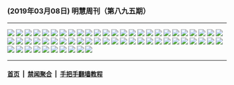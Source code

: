 ### (2019年03月08日) 明慧周刊（第八九五期） 

---

<img src="http://qikan.minghui.org/mhqkpage/qikanimage/2019/03/08/mhweekly895_read-online1.png"/> 

<img src="http://qikan.minghui.org/mhqkpage/qikanimage/2019/03/08/mhweekly895_read-online2.png"/> 

<img src="http://qikan.minghui.org/mhqkpage/qikanimage/2019/03/08/mhweekly895_read-online3.png"/> 

<img src="http://qikan.minghui.org/mhqkpage/qikanimage/2019/03/08/mhweekly895_read-online4.png"/> 

<img src="http://qikan.minghui.org/mhqkpage/qikanimage/2019/03/08/mhweekly895_read-online5.png"/> 

<img src="http://qikan.minghui.org/mhqkpage/qikanimage/2019/03/08/mhweekly895_read-online6.png"/> 

<img src="http://qikan.minghui.org/mhqkpage/qikanimage/2019/03/08/mhweekly895_read-online7.png"/> 

<img src="http://qikan.minghui.org/mhqkpage/qikanimage/2019/03/08/mhweekly895_read-online8.png"/> 

<img src="http://qikan.minghui.org/mhqkpage/qikanimage/2019/03/08/mhweekly895_read-online9.png"/> 

<img src="http://qikan.minghui.org/mhqkpage/qikanimage/2019/03/08/mhweekly895_read-online10.png"/> 

<img src="http://qikan.minghui.org/mhqkpage/qikanimage/2019/03/08/mhweekly895_read-online11.png"/> 

<img src="http://qikan.minghui.org/mhqkpage/qikanimage/2019/03/08/mhweekly895_read-online12.png"/> 

<img src="http://qikan.minghui.org/mhqkpage/qikanimage/2019/03/08/mhweekly895_read-online13.png"/> 

<img src="http://qikan.minghui.org/mhqkpage/qikanimage/2019/03/08/mhweekly895_read-online14.png"/> 

<img src="http://qikan.minghui.org/mhqkpage/qikanimage/2019/03/08/mhweekly895_read-online15.png"/> 

<img src="http://qikan.minghui.org/mhqkpage/qikanimage/2019/03/08/mhweekly895_read-online16.png"/> 

<img src="http://qikan.minghui.org/mhqkpage/qikanimage/2019/03/08/mhweekly895_read-online17.png"/> 

<img src="http://qikan.minghui.org/mhqkpage/qikanimage/2019/03/08/mhweekly895_read-online18.png"/> 

<img src="http://qikan.minghui.org/mhqkpage/qikanimage/2019/03/08/mhweekly895_read-online19.png"/> 

<img src="http://qikan.minghui.org/mhqkpage/qikanimage/2019/03/08/mhweekly895_read-online20.png"/> 

<img src="http://qikan.minghui.org/mhqkpage/qikanimage/2019/03/08/mhweekly895_read-online21.png"/> 

<img src="http://qikan.minghui.org/mhqkpage/qikanimage/2019/03/08/mhweekly895_read-online22.png"/> 

<img src="http://qikan.minghui.org/mhqkpage/qikanimage/2019/03/08/mhweekly895_read-online23.png"/> 

<img src="http://qikan.minghui.org/mhqkpage/qikanimage/2019/03/08/mhweekly895_read-online24.png"/> 

<img src="http://qikan.minghui.org/mhqkpage/qikanimage/2019/03/08/mhweekly895_read-online25.png"/> 

<img src="http://qikan.minghui.org/mhqkpage/qikanimage/2019/03/08/mhweekly895_read-online26.png"/> 

<img src="http://qikan.minghui.org/mhqkpage/qikanimage/2019/03/08/mhweekly895_read-online27.png"/> 

<img src="http://qikan.minghui.org/mhqkpage/qikanimage/2019/03/08/mhweekly895_read-online28.png"/> 

<img src="http://qikan.minghui.org/mhqkpage/qikanimage/2019/03/08/mhweekly895_read-online29.png"/> 

<img src="http://qikan.minghui.org/mhqkpage/qikanimage/2019/03/08/mhweekly895_read-online30.png"/> 

<img src="http://qikan.minghui.org/mhqkpage/qikanimage/2019/03/08/mhweekly895_read-online31.png"/> 

<img src="http://qikan.minghui.org/mhqkpage/qikanimage/2019/03/08/mhweekly895_read-online32.png"/> 

<img src="http://qikan.minghui.org/mhqkpage/qikanimage/2019/03/08/mhweekly895_read-online33.png"/> 

<img src="http://qikan.minghui.org/mhqkpage/qikanimage/2019/03/08/mhweekly895_read-online34.png"/> 

<img src="http://qikan.minghui.org/mhqkpage/qikanimage/2019/03/08/mhweekly895_read-online35.png"/> 

<img src="http://qikan.minghui.org/mhqkpage/qikanimage/2019/03/08/mhweekly895_read-online36.png"/> 

<img src="http://qikan.minghui.org/mhqkpage/qikanimage/2019/03/08/mhweekly895_read-online37.png"/> 

<img src="http://qikan.minghui.org/mhqkpage/qikanimage/2019/03/08/mhweekly895_read-online38.png"/> 

<img src="http://qikan.minghui.org/mhqkpage/qikanimage/2019/03/08/mhweekly895_read-online39.png"/> 

<img src="http://qikan.minghui.org/mhqkpage/qikanimage/2019/03/08/mhweekly895_read-online40.png"/> 

<img src="http://qikan.minghui.org/mhqkpage/qikanimage/2019/03/08/mhweekly895_read-online41.png"/> 

<img src="http://qikan.minghui.org/mhqkpage/qikanimage/2019/03/08/mhweekly895_read-online42.png"/> 

<img src="http://qikan.minghui.org/mhqkpage/qikanimage/2019/03/08/mhweekly895_read-online43.png"/> 

<img src="http://qikan.minghui.org/mhqkpage/qikanimage/2019/03/08/mhweekly895_read-online44.png"/> 

<img src="http://qikan.minghui.org/mhqkpage/qikanimage/2019/03/08/mhweekly895_read-online45.png"/> 

<img src="http://qikan.minghui.org/mhqkpage/qikanimage/2019/03/08/mhweekly895_read-online46.png"/> 

<img src="http://qikan.minghui.org/mhqkpage/qikanimage/2019/03/08/mhweekly895_read-online47.png"/> 

<img src="http://qikan.minghui.org/mhqkpage/qikanimage/2019/03/08/mhweekly895_read-online48.png"/> 

<img src="http://qikan.minghui.org/mhqkpage/qikanimage/2019/03/08/mhweekly895_read-online49.png"/> 

<img src="http://qikan.minghui.org/mhqkpage/qikanimage/2019/03/08/mhweekly895_read-online50.png"/> 

<img src="http://qikan.minghui.org/mhqkpage/qikanimage/2019/03/08/mhweekly895_read-online51.png"/> 

<img src="http://qikan.minghui.org/mhqkpage/qikanimage/2019/03/08/mhweekly895_read-online52.png"/> 

<img src="http://qikan.minghui.org/mhqkpage/qikanimage/2019/03/08/mhweekly895_read-online53.png"/> 

<img src="http://qikan.minghui.org/mhqkpage/qikanimage/2019/03/08/mhweekly895_read-online54.png"/> 

<img src="http://qikan.minghui.org/mhqkpage/qikanimage/2019/03/08/mhweekly895_read-online55.png"/> 

<img src="http://qikan.minghui.org/mhqkpage/qikanimage/2019/03/08/mhweekly895_read-online56.png"/> 

<img src="http://qikan.minghui.org/mhqkpage/qikanimage/2019/03/08/mhweekly895_read-online57.png"/> 

<img src="http://qikan.minghui.org/mhqkpage/qikanimage/2019/03/08/mhweekly895_read-online58.png"/> 

<img src="http://qikan.minghui.org/mhqkpage/qikanimage/2019/03/08/mhweekly895_read-online59.png"/> 

<img src="http://qikan.minghui.org/mhqkpage/qikanimage/2019/03/08/mhweekly895_read-online60.png"/> 



---

#### [首页](../../../..) &nbsp;|&nbsp; [禁闻聚合](https://github.com/gfw-breaker/banned-news) &nbsp;|&nbsp; [手把手翻墙教程](https://github.com/gfw-breaker/guides) 